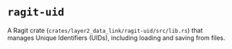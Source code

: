 # `ragit-uid`

A Ragit crate (`crates/layer2_data_link/ragit-uid/src/lib.rs`) that manages Unique Identifiers (UIDs), including loading and saving from files.